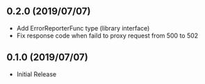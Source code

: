 ## 0.2.0 (2019/07/07)

* Add ErrorReporterFunc type (library interface)
* Fix response code when faild to proxy request from 500 to 502

## 0.1.0 (2019/07/07)

* Initial Release
